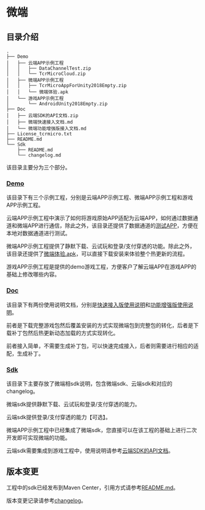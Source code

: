 # 微端

## 目录介绍

``` shell
.
├── Demo
│   ├── 云端APP示例工程
│   │   ├── DataChannelTest.zip
│   │   └── TcrMicroCloud.zip
│   ├── 微端APP示例工程
│   │   ├── TcrMicroAppForUnity2018Empty.zip
│   │   └── 微端体验.apk
│   └── 游戏APP示例工程
│       └── AndroidUnity2018Empty.zip
├── Doc
│   ├── 云端SDK的API文档.zip
│   ├── 微端快速接入文档.md
│   └── 微端功能增强版接入文档.md
├── License_tcrmicro.txt
├── README.md
└── Sdk
    ├── README.md
    └── changelog.md
```

该目录主要分为三个部分。

### [Demo](Demo)

该目录下有三个示例工程，分别是云端APP示例工程、微端APP示例工程和游戏APP示例工程。

云端APP示例工程中演示了如何将游戏原始APP适配为云端APP，如何通过数据通道和微端APP进行通信，除此之外，该目录还提供了数据通道的[测试APP](Demo/云端APP示例工程/DataChannelTest.zip)，方便在本地对数据通道进行测试。

微端APP示例工程提供了静默下载、云试玩和登录/支付穿透的功能。除此之外，该目录还提供了[微端体验.apk](Demo/微端APP示例工程/微端体验.apk)，可以直接下载安装来体验整个热更新的流程。

游戏APP示例工程是提供的demo游戏工程，方便客户了解云端APP在游戏APP的基础上修改哪些内容。

### [Doc](Doc)

该目录下有两份使用说明文档，分别是[快速接入版使用说明](Doc/微端快速接入文档.md)和[功能增强版使用说明](Doc/微端功能增强版接入文档.md)。

前者是下载完整游戏包然后覆盖安装的方式实现微端包到完整包的转化，后者是下载补丁包然后热更新动态加载的方式实现转化。

前者接入简单，不需要生成补丁包，可以快速完成接入，后者则需要进行相应的适配，生成补丁。

### [Sdk](Sdk)

该目录下主要存放了微端相sdk说明，包含微端sdk、云端sdk和对应的changelog。

微端sdk提供静默下载、云试玩和登录/支付穿透的能力。

云端sdk提供登录/支付穿透的能力【可选】。

微端APP示例工程中已经集成了微端sdk，您直接可以在该工程的基础上进行二次开发即可实现微端的功能。

云端sdk需要集成到游戏工程中，使用说明请参考[云端SDK的API文档](Doc/云端SDK的API文档.zip)。

## 版本变更

工程中的sdk已经发布到Maven Center，引用方式请参考[README.md](Sdk/README.md)。

版本变更记录请参考[changelog](Sdk/changelog.md)。
